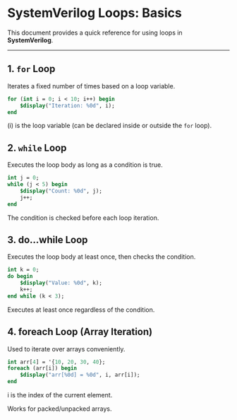 # SystemVerilog Loops: Basics

This document provides a quick reference for using loops in **SystemVerilog**.

---

## 1. `for` Loop

Iterates a fixed number of times based on a loop variable.

```systemverilog
for (int i = 0; i < 10; i++) begin
    $display("Iteration: %0d", i);
end
```

(i) is the loop variable (can be declared inside or outside the `for` loop).

## 2. `while` Loop

Executes the loop body as long as a condition is true.

```systemverilog
int j = 0;
while (j < 5) begin
    $display("Count: %0d", j);
    j++;
end
```

The condition is checked before each loop iteration.

## 3. do...while Loop

Executes the loop body at least once, then checks the condition.

```systemverilog
int k = 0;
do begin
    $display("Value: %0d", k);
    k++;
end while (k < 3);
```

Executes at least once regardless of the condition.

## 4. foreach Loop (Array Iteration)

Used to iterate over arrays conveniently.

```systemverilog
int arr[4] = '{10, 20, 30, 40};
foreach (arr[i]) begin
    $display("arr[%0d] = %0d", i, arr[i]);
end
```

i is the index of the current element.

Works for packed/unpacked arrays.
